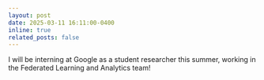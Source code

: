 ```yaml
---
layout: post
date: 2025-03-11 16:11:00-0400
inline: true 
related_posts: false
---
```


I will be interning at Google as a student researcher this summer, working in the Federated Learning and Analytics team!